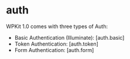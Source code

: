# auth

WPKit 1.0 comes with three types of Auth:

* Basic Authentication (Illuminate): [auth.basic]
* Token Authentication: [auth.token]
* Form Authentication: [auth.form]

